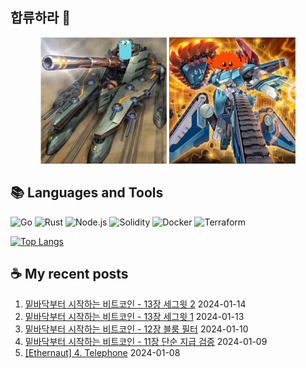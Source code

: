 ## 합류하라 🤝

<div align="center">
    <img src="https://github.com/piatoss3612/piatoss3612/blob/main/assets/go.png" alt="합류하라-go" width="40%" height="auto">
    <img src="https://github.com/piatoss3612/piatoss3612/blob/main/assets/rust.png" alt="합류하라-rust" width="40%" height="auto">
</div>

## 📚 Languages and Tools

![Go](https://img.shields.io/badge/Go-00ADD8?style=for-the-badge&logo=go&logoColor=white)
![Rust](https://img.shields.io/badge/Rust-000000?style=for-the-badge&logo=rust&logoColor=white)
![Node.js](https://img.shields.io/badge/Node.js-43853D?style=for-the-badge&logo=node.js&logoColor=white)
![Solidity](https://img.shields.io/badge/solidity-363636?style=for-the-badge&logo=solidity&logoColor=white)
![Docker](https://img.shields.io/badge/docker-%230db7ed.svg?style=for-the-badge&logo=docker&logoColor=white)
![Terraform](https://img.shields.io/badge/terraform-%235835CC.svg?style=for-the-badge&logo=terraform&logoColor=white)

[![Top Langs](https://github-readme-stats.vercel.app/api/top-langs/?username=piatoss3612&layout=compact)](https://github.com/piatoss3612/github-readme-stats)

## ☕ My recent posts

1. [밑바닥부터 시작하는 비트코인 - 13장 세그윗 2](https://piatoss3612.tistory.com/97) 2024-01-14
2. [밑바닥부터 시작하는 비트코인 - 13장 세그윗 1](https://piatoss3612.tistory.com/96) 2024-01-13
3. [밑바닥부터 시작하는 비트코인 - 12장 블룸 필터](https://piatoss3612.tistory.com/95) 2024-01-10
4. [밑바닥부터 시작하는 비트코인 - 11장 단순 지급 검증](https://piatoss3612.tistory.com/94) 2024-01-09
5. [[Ethernaut] 4. Telephone](https://piatoss3612.tistory.com/93) 2024-01-08